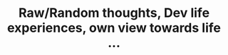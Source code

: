 ---
category: "blog index"
title: "Raw/Random thoughts, Dev life experiences, own view towards life ..."
---